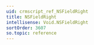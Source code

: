 ```yaml
---
uid: crmscript_ref_NSFieldRight
title: NSFieldRight
intellisense: Void.NSFieldRight
sortOrder: 3607
so.topic: reference
---
```

